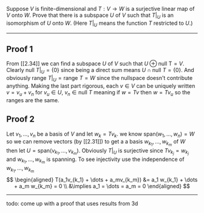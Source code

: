 Suppose $V$ is finite-dimensional and $T : V \to W$ is a surjective linear map of $V$ onto $W$. Prove that there is a subspace $U$ of $V$ such that $T|_U$ is an isomorphism of $U$ onto $W$. (Here $T|_U$ means the function $T$ restricted to $U$.)

---

## Proof 1

From [[2.34]] we can find a subspace $U$ of $V$ such that $U\oplus\text{null T} = V$.
Clearly $\text{null }T|_U = \{0\}$ since being a direct sum means $U \cap \text{null }T = \{0\}$.
And obviously $\text{range }T|_U = \text{range }T = W$ since the nullspace doesn't contribute anything.
Making the last part rigorous, each $v \in V$ can be uniquely written $v = v_u + v_n$ for $v_u \in U$, $v_n \in \text{null }T$ meaning if $w = Tv$ then $w = Tv_u$ so the ranges are the same.

## Proof 2

Let $v_1,\dots,v_n$ be a basis of $V$ and let $w_k = Tv_k$. we know $\text{span}(w_1,\dots,w_n) = W$ so we can remove vectors (by [[2.31]]) to get a a basis $w_{k_1},\dots,w_{k_m}$ of $W$ then let $U = \text{span}(v_{k_1},\dots,v_{k_m})$.
Obviously $T|_U$ is surjective since $Tv_{k_j} = w_{k_j}$ and $w_{k_1},\dots,w_{k_m}$ is spanning. To see injectivity use the independence of $w_{k_1},\dots,w_{k_m}$
$$
\begin{aligned}
T(a_1v_{k_1} + \dots + a_mv_{k_m})
&= a_1 w_{k_1} + \dots + a_m w_{k_m} = 0 \\
&\implies a_1 = \dots = a_m = 0
\end{aligned}
$$

---

todo: come up with a proof that uses results from 3d